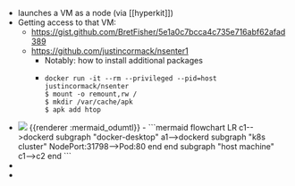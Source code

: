 - launches a VM as a node (via [[hyperkit]])
- Getting access to that VM:
	- https://gist.github.com/BretFisher/5e1a0c7bcca4c735e716abf62afad389
	- https://github.com/justincormack/nsenter1
		- Notably: how to install additional packages
		- ```console
		  docker run -it --rm --privileged --pid=host justincormack/nsenter
		  $ mount -o remount,rw /
		  $ mkdir /var/cache/apk
		  $ apk add htop
		  ```
- <img src="http://localhost:3000/img/ICBmbG93Y2hhcnQgTFIKICAgIGMxLS0-ZG9ja2VyZAogICAgc3ViZ3JhcGggImRvY2tlci1kZXNrdG9wIgogICAgYTEtLT5kb2NrZXJkCiAgICAgIHN1YmdyYXBoICJrOHMgY2x1c3RlciIKICAgICAgTm9kZVBvcnQ6MzE3OTgtLT5Qb2Q6ODAKICAgICAgZW5kCiAgICBlbmQKICAgIHN1YmdyYXBoICJob3N0IG1hY2hpbmUiCiAgICBjMS0tPmMyCiAgICBlbmQK" />
  {{renderer :mermaid_odumtl}}
	- ```mermaid 
	  flowchart LR
	      c1-->dockerd
	      subgraph "docker-desktop"
	      a1-->dockerd
	        subgraph "k8s cluster"
	        NodePort:31798-->Pod:80
	        end
	      end
	      subgraph "host machine"
	      c1-->c2
	      end
	  ```
-
-